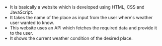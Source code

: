 * It is basically a website which is developed using HTML, CSS and JavaScript.
* It takes the name of the place as input from the user where's weather user wanted to know.
* This website uses an API which fetches the required data and provide it to the user.
* It shows the current weather condition of the desired place.
